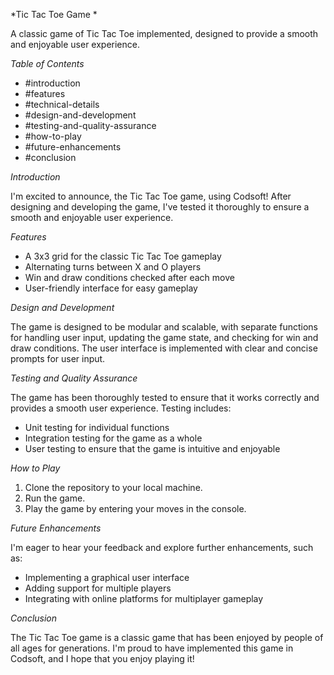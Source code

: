 
*Tic Tac Toe Game *

A classic game of Tic Tac Toe implemented, designed to provide a smooth and enjoyable user experience.

*Table of Contents*

- #introduction
- #features
- #technical-details
- #design-and-development
- #testing-and-quality-assurance
- #how-to-play
- #future-enhancements
- #conclusion

*Introduction*

I'm excited to announce, the Tic Tac Toe game, using Codsoft! After designing and developing the game, I've tested it thoroughly to ensure a smooth and enjoyable user experience.

*Features*

- A 3x3 grid for the classic Tic Tac Toe gameplay
- Alternating turns between X and O players
- Win and draw conditions checked after each move
- User-friendly interface for easy gameplay


*Design and Development*

The game is designed to be modular and scalable, with separate functions for handling user input, updating the game state, and checking for win and draw conditions. The user interface is implemented with clear and concise prompts for user input.

*Testing and Quality Assurance*

The game has been thoroughly tested to ensure that it works correctly and provides a smooth user experience. Testing includes:

- Unit testing for individual functions
- Integration testing for the game as a whole
- User testing to ensure that the game is intuitive and enjoyable

*How to Play*

1. Clone the repository to your local machine.
2. Run the game.
3. Play the game by entering your moves in the console.

*Future Enhancements*

I'm eager to hear your feedback and explore further enhancements, such as:

- Implementing a graphical user interface
- Adding support for multiple players
- Integrating with online platforms for multiplayer gameplay

*Conclusion*

The Tic Tac Toe game is a classic game that has been enjoyed by people of all ages for generations. I'm proud to have implemented this game in Codsoft, and I hope that you enjoy playing it!
